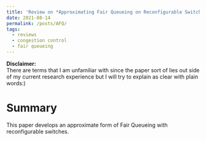 ```yaml
---
title: 'Review on *Approximating Fair Queueing on Reconfigurable Switches*'
date: 2021-08-14
permalink: /posts/AFQ/
tags:
  - reviews
  - congestion control
  - fair queueing
---
```

**Disclaimer:**  
There are terms that I am unfamiliar with since the paper sort of lies out side of my current research experience but I will try to explain as clear with plain words:)

Summary
===
This paper develops an approximate form of Fair Queueing with reconfigurable switches. 


<!-- We leverage configurable perpacket processing and the ability to maintain mutable
state inside switches to achieve fair bandwidth allocation across all traversing flows. Further, present our
design for a new dequeuing scheduler, called Rotating
Strict Priority scheduler that lets us transmit packets from
multiple queues in approximate sorted order. Our hardware emulation and software simulations on a large leafspine topology show that our scheme closely approximates ideal Fair Queueing, improving the average flow
completion times for short flows by 2-4x and 99th tail
latency by 4-8x relative to TCP and DCTCP. -->
